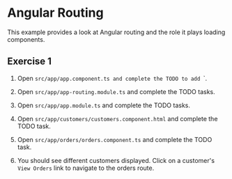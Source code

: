 # Angular Routing

This example provides a look at Angular routing and the role it plays loading components.

## Exercise 1

1. Open `src/app/app.component.ts and complete the TODO to add `<router-outlet>`.

2. Open `src/app/app-routing.module.ts` and complete the TODO tasks.

3. Open `src/app/app.module.ts` and complete the TODO tasks.

4. Open `src/app/customers/customers.component.html` and complete the TODO task.

5. Open `src/app/orders/orders.component.ts` and complete the TODO task.

6. You should see different customers displayed. Click on a customer's
   `View Orders` link to navigate to the orders route.    